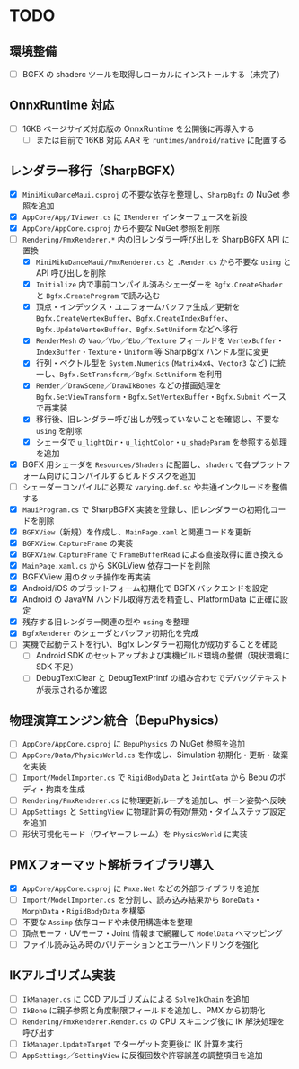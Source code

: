 # TODO

## 環境整備
- [ ] BGFX の shaderc ツールを取得しローカルにインストールする（未完了）

## OnnxRuntime 対応
- [ ] 16KB ページサイズ対応版の OnnxRuntime を公開後に再導入する
    - [ ] または自前で 16KB 対応 AAR を `runtimes/android/native` に配置する

## レンダラー移行（SharpBGFX）
- [x] `MiniMikuDanceMaui.csproj` の不要な依存を整理し、`SharpBgfx` の NuGet 参照を追加
- [x] `AppCore/App/IViewer.cs` に `IRenderer` インターフェースを新設
- [x] `AppCore/AppCore.csproj` から不要な NuGet 参照を削除
- [ ] `Rendering/PmxRenderer.*` 内の旧レンダラー呼び出しを SharpBGFX API に置換
    - [x] `MiniMikuDanceMaui/PmxRenderer.cs` と `.Render.cs` から不要な `using` と API 呼び出しを削除
    - [x] `Initialize` 内で事前コンパイル済みシェーダーを `Bgfx.CreateShader` と `Bgfx.CreateProgram` で読み込む
    - [x] 頂点・インデックス・ユニフォームバッファ生成／更新を `Bgfx.CreateVertexBuffer`、`Bgfx.CreateIndexBuffer`、`Bgfx.UpdateVertexBuffer`、`Bgfx.SetUniform` などへ移行
    - [x] `RenderMesh` の `Vao`／`Vbo`／`Ebo`／`Texture` フィールドを `VertexBuffer`・`IndexBuffer`・`Texture`・`Uniform` 等 SharpBgfx ハンドル型に変更
    - [x] 行列・ベクトル型を `System.Numerics` (`Matrix4x4`、`Vector3` など) に統一し、`Bgfx.SetTransform`／`Bgfx.SetUniform` を利用
    - [x] `Render`／`DrawScene`／`DrawIkBones` などの描画処理を `Bgfx.SetViewTransform`・`Bgfx.SetVertexBuffer`・`Bgfx.Submit` ベースで再実装
    - [x] 移行後、旧レンダラー呼び出しが残っていないことを確認し、不要な `using` を削除
    - [x] シェーダで `u_lightDir`・`u_lightColor`・`u_shadeParam` を参照する処理を追加
- [x] BGFX 用シェーダを `Resources/Shaders` に配置し、`shaderc` で各プラットフォーム向けにコンパイルするビルドタスクを追加
- [ ] シェーダーコンパイルに必要な `varying.def.sc` や共通インクルードを整備する
- [x] `MauiProgram.cs` で SharpBGFX 実装を登録し、旧レンダラーの初期化コードを削除
- [x] `BGFXView`（新規）を作成し、`MainPage.xaml` と関連コードを更新
- [x] `BGFXView.CaptureFrame` の実装
- [x] `BGFXView.CaptureFrame` で `FrameBufferRead` による直接取得に置き換える
- [x] `MainPage.xaml.cs` から SKGLView 依存コードを削除
 - [x] BGFXView 用のタッチ操作を再実装
- [x] Android/iOS のプラットフォーム初期化で BGFX バックエンドを設定
- [x] Android の JavaVM ハンドル取得方法を精査し、PlatformData に正確に設定
- [x] 残存する旧レンダラー関連の型や `using` を整理
- [x] `BgfxRenderer` のシェーダとバッファ初期化を完成
- [ ] 実機で起動テストを行い、Bgfx レンダラー初期化が成功することを確認
    - [ ] Android SDK のセットアップおよび実機ビルド環境の整備（現状環境に SDK 不足）
    - [ ] DebugTextClear と DebugTextPrintf の組み合わせでデバッグテキストが表示されるか確認

## 物理演算エンジン統合（BepuPhysics）
- [ ] `AppCore/AppCore.csproj` に `BepuPhysics` の NuGet 参照を追加
- [ ] `AppCore/Data/PhysicsWorld.cs` を作成し、Simulation 初期化・更新・破棄を実装
- [ ] `Import/ModelImporter.cs` で `RigidBodyData` と `JointData` から Bepu のボディ・拘束を生成
- [ ] `Rendering/PmxRenderer.cs` に物理更新ループを追加し、ボーン姿勢へ反映
- [ ] `AppSettings` と `SettingView` に物理計算の有効/無効・タイムステップ設定を追加
- [ ] 形状可視化モード（ワイヤーフレーム）を `PhysicsWorld` に実装

## PMXフォーマット解析ライブラリ導入
- [x] `AppCore/AppCore.csproj` に `Pmxe.Net` などの外部ライブラリを追加
- [ ] `Import/ModelImporter.cs` を分割し、読み込み結果から `BoneData`・`MorphData`・`RigidBodyData` を構築
- [ ] 不要な `Assimp` 依存コードや未使用構造体を整理
- [ ] 頂点モーフ・UVモーフ・Joint 情報まで網羅して `ModelData` へマッピング
- [ ] ファイル読み込み時のバリデーションとエラーハンドリングを強化

## IKアルゴリズム実装
- [ ] `IkManager.cs` に CCD アルゴリズムによる `SolveIkChain` を追加
- [ ] `IkBone` に親子参照と角度制限フィールドを追加し、PMX から初期化
- [ ] `Rendering/PmxRenderer.Render.cs` の CPU スキニング後に IK 解決処理を呼び出す
- [ ] `IkManager.UpdateTarget` でターゲット変更後に IK 計算を実行
- [ ] `AppSettings`／`SettingView` に反復回数や許容誤差の調整項目を追加
